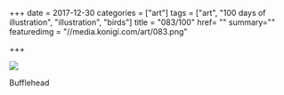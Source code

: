 +++
date = 2017-12-30
categories = ["art"]
tags = ["art", "100 days of illustration", "illustration", "birds"]
title = "083/100"
href= ""
summary=""
featuredimg = "//media.konigi.com/art/083.png"

+++

<img src="//media.konigi.com/art/083.png" />

Bufflehead
